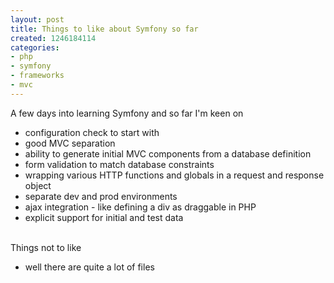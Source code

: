 ```yaml
---
layout: post
title: Things to like about Symfony so far
created: 1246184114
categories:
- php
- symfony
- frameworks
- mvc
---
```

<p>
A few days into learning Symfony and so far I'm keen on
</p>
<ul>
	<li>configuration check to start with</li>
	<li>good MVC separation</li>
	<li>ability to generate initial MVC components from a database definition</li>
	<li>form validation to match database constraints</li>
	<li>wrapping various HTTP functions and globals in a request and response object</li>
	<li>separate dev and prod environments</li>
	<li>ajax integration - like defining a div as draggable in PHP </li>
	<li> explicit support for initial and test data </li>
</ul>
<p>
<br />
Things not to like
</p>
<ul>
	<li>well there are quite a lot of files</li>
</ul>
